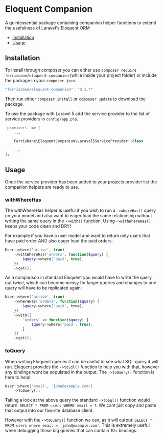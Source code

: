 # Eloquent Companion

A quintessential package containing companion helper functions to extend the usefulness of Laravel's Eloquent ORM

- [Installation](#installation)
- [Usage](#usage)

## Installation

To install through composer you can either use `composer require ferrisbane/eloquent-companion` (while inside your project folder) or include the package in your `composer.json`.

```php
"ferrisbane/eloquent-companion": "0.1.*"
```

Then run either `composer install` or `composer update` to download the package.

To use the package with Laravel 5 add the service provider to the list of service providers in `config/app.php`.

```php
'providers' => [
    ...

    Ferrisbane\EloquentCompanion\Laravel5ServiceProvider::class

    ...
];
```

## Usage

Once the service provider has been added to your projects provider list the companion helpers are ready to use.

### withWhereHas

The withWhereHas helper is useful if you wish to run a `->whereHas()` query on your model and also want to eager load the same relationship without writing the same query in the `->with()` function. Using `->withWhereHas()` keeps your code clean and DRY!

For example if you have a user model and want to return only users that have paid order AND also eager load the paid orders: 
```php
User::where('active', true)
    ->withWhereHas('orders', function($query) {
        $query->where('paid', true);
    })
    ->get();
```

As a comparison in standard Eloquent you would have to write the query out twice, which can become messy for larger queries and changes to one query will have to be replicated again:
```php
User::where('active', true)
    ->whereHas('orders', function($query) {
        $query->where('paid', true);
    })
    ->with([
        'orders' => function($query) {
            $query->where('paid', true);
        }
    ])
    ->get();
```

### toQuery

When writing Eloquent queries it can be useful to see what SQL query it will run.
Eloquent provides the `->toSql()` function to help you with that, however any bindings wont be populated in the output. The `->toQuery()` function is here to help!

```php
User::where('email', 'john@example.com')
    ->toQuery();
```

Taking a look at the above query the standard `->toSql()` function would return: `SELECT * FROM users WHERE email = ?`. We cant just copy and paste that output into our favorite database client.

However with the `->toQuery()` function we can, as it will output: `SELECT * FROM users where email = 'john@example.com'`. This is extremely useful when debugging those big queries that can contain 10+ bindings.